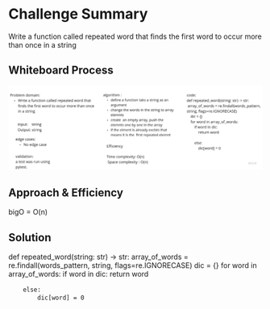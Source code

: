# Challenge Summary

Write a function called repeated word that finds the first word to occur more than once in a string

## Whiteboard Process
![solution ](string.jpg)
## Approach & Efficiency
bigO = O(n)
## Solution
<!-- Show how to run your code, and examples of it in action -->
def repeated_word(string: str) -> str:
    array_of_words = re.findall(words_pattern, string, flags=re.IGNORECASE)
    dic = {}
    for word in array_of_words:
        if word in dic:
            return word

        else:
            dic[word] = 0
